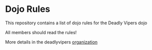 Dojo Rules
==========

This repository contains a list of dojo rules for the Deadly Vipers dojo

All members should read the rules!

More details in the deadlyvipers [organization](https://github.com/deadlyvipers)

